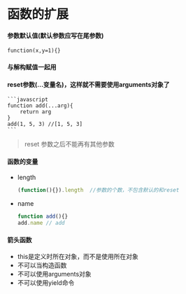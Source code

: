 # 函数的扩展

#### 参数默认值(默认参数应写在尾参数)

`function(x,y=1){}`

#### 与解构赋值一起用

#### reset参数(...变量名)，这样就不需要使用arguments对象了

    ```javascript
    function add(...arg){
        return arg
    }
    add(1, 5, 3) //[1, 5, 3]
    ```
> reset 参数之后不能再有其他参数

#### 函数的变量 

* length

    ```javascript
    (function(){}).length  //参数的个数，不包含默认的和reset
    ```
* name

    ```javascript
    function add(){}
    add.name // add
    ```
#### 箭头函数

* this是定义时所在对象，而不是使用所在对象
* 不可以当构造函数
* 不可以使用arguments对象
* 不可以使用yield命令
